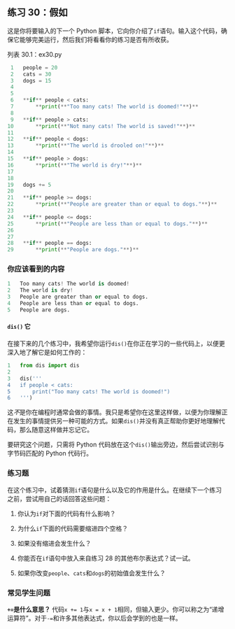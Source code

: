 ## 练习 30：假如

这是你将要输入的下一个 Python 脚本，它向你介绍了`if`语句。输入这个代码，确保它能够完美运行，然后我们将看看你的练习是否有所收获。

列表 30.1：ex30.py

```py
 1   people = 20
 2   cats = 30
 3   dogs = 15
 4
 5
 6   **if** people < cats:
 7       **print(**"Too many cats! The world is doomed!"**)**
 8
 9   **if** people > cats:
10       **print(**"Not many cats! The world is saved!"**)**
11
12   **if** people < dogs:
13       **print(**"The world is drooled on!"**)**
14
15   **if** people > dogs:
16       **print(**"The world is dry!"**)**
17
18
19   dogs += 5
20
21   **if** people >= dogs:
22       **print(**"People are greater than or equal to dogs."**)**
23
24   **if** people <= dogs:
25       **print(**"People are less than or equal to dogs."**)**
26
27
28   **if** people == dogs:
29       **print(**"People are dogs."**)**
```

### 你应该看到的内容

```py
1   Too many cats! The world is doomed!
2   The world is dry!
3   People are greater than or equal to dogs.
4   People are less than or equal to dogs.
5   People are dogs.
```

#### `dis()` 它

在接下来的几个练习中，我希望你运行`dis()`在你正在学习的一些代码上，以便更深入地了解它是如何工作的：

```py
1   from dis import dis
2
3   dis('''
4   if people < cats:
5       print("Too many cats! The world is doomed!")
6   ''')
```

这*不*是你在编程时通常会做的事情。我只是希望你在这里这样做，以便为你理解正在发生的事情提供另一种可能的方式。如果`dis()`并没有真正帮助你更好地理解代码，那么随意这样做并忘记它。

要研究这个问题，只需将 Python 代码放在这个`dis()`输出旁边，然后尝试识别与字节码匹配的 Python 代码行。

### 练习题

在这个练习中，试着猜测`if`语句是什么以及它的作用是什么。在继续下一个练习之前，尝试用自己的话回答这些问题：

1.  你认为`if`对下面的代码有什么影响？

2.  为什么`if`下面的代码需要缩进四个空格？

3.  如果没有缩进会发生什么？

4.  你能否在`if`语句中放入来自练习 28 的其他布尔表达式？试一试。

5.  如果你改变`people`、`cats`和`dogs`的初始值会发生什么？

### 常见学生问题

**`+=`是什么意思？** 代码`x += 1`与`x = x + 1`相同，但输入更少。你可以称之为“递增运算符”。对于`-=`和许多其他表达式，你以后会学到的也是一样。
